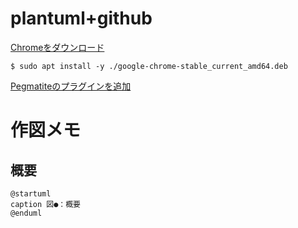 # plantuml+github
[Chromeをダウンロード](https://www.google.com/chrome/?hl=ja)
```
$ sudo apt install -y ./google-chrome-stable_current_amd64.deb
```
[Pegmatiteのプラグインを追加](https://chrome.google.com/webstore/detail/pegmatite/jegkfbnfbfnohncpcfcimepibmhlkldo)



# 作図メモ

## 概要

```plantuml
@startuml
caption 図●：概要
@enduml
```
